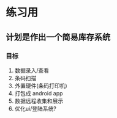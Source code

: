 # 练习用
## 计划是作出一个简易库存系统
### 目标

1. 数据录入/查看 
2. 条码扫描 
3. 外置硬件(条码打印机) 
4. 打包成 android app 
5. 数据远程收集和展示 
6. 优化ui/登陆系统? 
